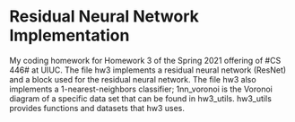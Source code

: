 # Residual Neural Network Implementation
My coding homework for Homework 3 of the Spring 2021 offering of #CS 446# at UIUC. The file hw3 implements a residual neural network (ResNet) and a block used for the residual neural network. The file hw3 also implements a 1-nearest-neighbors classifier; 1nn_voronoi is the Voronoi diagram of a specific data set that can be found in hw3_utils. hw3_utils provides functions and datasets that hw3 uses.
